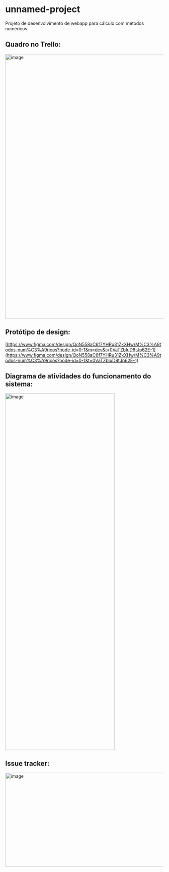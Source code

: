 # unnamed-project

Projeto de desenvolvimento de webapp para cálculo com métodos numéricos.

## Quadro no Trello:
<img width="1783" height="840" alt="image" src="https://github.com/user-attachments/assets/dc170d80-3560-4d45-822f-b354a9e6d813" />

## Protótipo de design:
[https://www.figma.com/design/QoN558aC6f7YHRu31ZkXHw/M%C3%A9todos-num%C3%A9ricos?node-id=0-1&m=dev&t=0VaTZbIuD8tJp62E-1](https://www.figma.com/design/QoN558aC6f7YHRu31ZkXHw/M%C3%A9todos-num%C3%A9ricos?node-id=0-1&t=0VaTZbIuD8tJp62E-1)

## Diagrama de atividades do funcionamento do sistema:
<img width="348" height="1131" alt="image" src="https://github.com/user-attachments/assets/69375093-952f-4d2a-9895-0efe3042de8a" />

## Issue tracker:
<img width="1544" height="298" alt="image" src="https://github.com/user-attachments/assets/dd6c5b71-087b-45fc-91b3-fac19d7d8b5d" />
